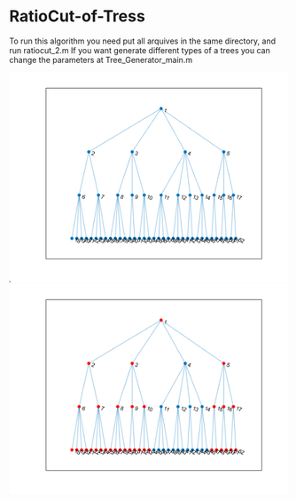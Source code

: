 # RatioCut-of-Tress
To run this algorithm you need put all arquives in the same directory, and run ratiocut_2.m
If you want generate different types of a trees you can change the parameters at Tree_Generator_main.m


![Original Tree Example](testess.png)
![Original Tree Example](testes.png)
